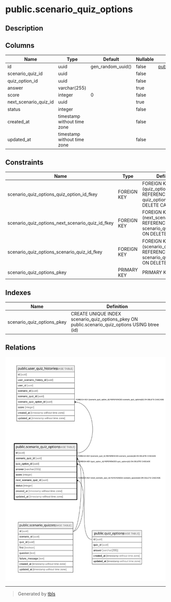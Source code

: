 # public.scenario_quiz_options

## Description

## Columns

| Name | Type | Default | Nullable | Children | Parents | Comment |
| ---- | ---- | ------- | -------- | -------- | ------- | ------- |
| id | uuid | gen_random_uuid() | false | [public.user_quiz_histories](public.user_quiz_histories.md) |  |  |
| scenario_quiz_id | uuid |  | false |  | [public.scenario_quizzes](public.scenario_quizzes.md) |  |
| quiz_option_id | uuid |  | false |  | [public.quiz_options](public.quiz_options.md) |  |
| answer | varchar(255) |  | true |  |  |  |
| score | integer | 0 | false |  |  |  |
| next_scenario_quiz_id | uuid |  | true |  | [public.scenario_quizzes](public.scenario_quizzes.md) |  |
| status | integer |  | false |  |  |  |
| created_at | timestamp without time zone |  | false |  |  |  |
| updated_at | timestamp without time zone |  | false |  |  |  |

## Constraints

| Name | Type | Definition |
| ---- | ---- | ---------- |
| scenario_quiz_options_quiz_option_id_fkey | FOREIGN KEY | FOREIGN KEY (quiz_option_id) REFERENCES quiz_options(id) ON DELETE CASCADE |
| scenario_quiz_options_next_scenario_quiz_id_fkey | FOREIGN KEY | FOREIGN KEY (next_scenario_quiz_id) REFERENCES scenario_quizzes(id) ON DELETE CASCADE |
| scenario_quiz_options_scenario_quiz_id_fkey | FOREIGN KEY | FOREIGN KEY (scenario_quiz_id) REFERENCES scenario_quizzes(id) ON DELETE CASCADE |
| scenario_quiz_options_pkey | PRIMARY KEY | PRIMARY KEY (id) |

## Indexes

| Name | Definition |
| ---- | ---------- |
| scenario_quiz_options_pkey | CREATE UNIQUE INDEX scenario_quiz_options_pkey ON public.scenario_quiz_options USING btree (id) |

## Relations

![er](public.scenario_quiz_options.svg)

---

> Generated by [tbls](https://github.com/k1LoW/tbls)
